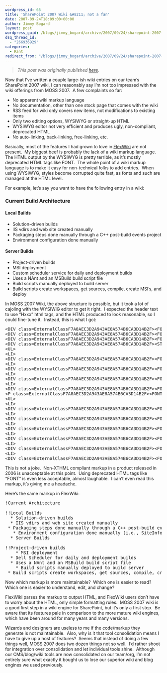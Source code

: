 ```yaml
---
wordpress_id: 65
title: 'SharePoint 2007 Wiki &#8211; not a fan'
date: 2007-09-24T18:09:00+00:00
author: Jimmy Bogard
layout: post
wordpress_guid: /blogs/jimmy_bogard/archive/2007/09/24/sharepoint-2007-wiki-not-a-fan.aspx
dsq_thread_id:
  - "266936929"
categories:
  - Rant
redirect_from: "/blogs/jimmy_bogard/archive/2007/09/24/sharepoint-2007-wiki-not-a-fan.aspx/"
---
```

> _This post was originally published [here](http://grabbagoft.blogspot.com/2007/09/sharepoint-2007-wiki-not-fan.html)._

Now that I&#8217;ve written a couple large-ish wiki entries on our team&#8217;s SharePoint 2007 wiki, I can reasonably say I&#8217;m not too impressed with the wiki offerings from MOSS 2007.&nbsp; A few complaints so far:

  * No apparent wiki markup language 
  * No documentation, other than one stock page that comes with the wiki 
  * RSS feed for wiki only covers new items, not modifications to existing items 
  * Only two editing options, WYSIWYG or straight-up HTML 
  * WYSIWYG editor not very efficient and produces ugly, non-compliant, deprecated HTML 
  * No auto-linking, back-linking, free-linking, etc.

Basically, most of the features I had grown to love in [FlexWiki](http://www.flexwiki.com/)&nbsp;are not present.&nbsp; My biggest beef is probably the lack of a wiki markup language.&nbsp; The HTML output by the WYSIWYG is pretty terrible, as it&#8217;s mostly deprecated HTML tags like FONT.&nbsp; The whole point of a wiki markup language is to make it easy for non-technical folks to add entries.&nbsp; When using WYSIWYG, styles become corrupted quite fast, as fonts and such are managed at the HTML level.

For example, let&#8217;s say you want to have the following entry in a wiki:

### Current Build Architecture

#### Local Builds

  * Solution-driven builds 
  * IIS vdirs and web site created manually 
  * Packaging steps done manually through a C++ post-build events project 
  * Environment configuration done manually

#### Server Builds

  * Project-driven builds 
  * MSI deployment 
  * Custom scheduler service&nbsp;for daily and deployment builds 
  * Uses a NAnt and an MSBuild build script file 
  * Build scripts manually deployed to build server 
  * Build scripts create workspaces, get sources, compile, create MSI&#8217;s, and deploy 

In MOSS 2007 Wiki, the above structure is possible, but it took a lot of cajoling with the WYSIWIG editor to get it right.&nbsp; I expected the header text to use &#8220;Hxxx&#8221; html tags, and the HTML produced to look reasonable, so I could fine-tune it.&nbsp; Instead, this is what I got:

<pre>&lt;DIV class=ExternalClassF7A8AEC3D2A943AE8A574B6CA3D14B2F&gt;&lt;FONT size=2&gt;&lt;/FONT&gt;&nbsp;&lt;/DIV&gt;<br />&lt;DIV class=ExternalClassF7A8AEC3D2A943AE8A574B6CA3D14B2F&gt;&lt;FONT size=3&gt;&lt;STRONG&gt;Current Architecture&lt;/STRONG&gt;&lt;/FONT&gt;&lt;/DIV&gt;<br />&lt;DIV class=ExternalClassF7A8AEC3D2A943AE8A574B6CA3D14B2F&gt;&lt;FONT size=2&gt;&lt;/FONT&gt;&nbsp;&lt;/DIV&gt;<br />&lt;DIV class=ExternalClassF7A8AEC3D2A943AE8A574B6CA3D14B2F&gt;&lt;STRONG&gt;&lt;FONT size=2&gt;Local Builds&lt;/FONT&gt;&lt;/STRONG&gt;&lt;/DIV&gt;<br />&lt;UL&gt;<br />&lt;LI&gt;<br />&lt;DIV class=ExternalClassF7A8AEC3D2A943AE8A574B6CA3D14B2F&gt;&lt;FONT size=2&gt;Solution-driven builds&lt;/FONT&gt;&lt;/DIV&gt;&lt;/LI&gt;<br />&lt;LI&gt;<br />&lt;DIV class=ExternalClassF7A8AEC3D2A943AE8A574B6CA3D14B2F&gt;&lt;FONT size=2&gt;IIS vdirs and web site created manually&lt;/FONT&gt;&lt;/DIV&gt;&lt;/LI&gt;<br />&lt;LI&gt;<br />&lt;DIV class=ExternalClassF7A8AEC3D2A943AE8A574B6CA3D14B2F&gt;&lt;FONT size=2&gt;Packaging steps done manually through a C++ post-build events project&lt;/FONT&gt;&lt;/DIV&gt;&lt;/LI&gt;<br />&lt;LI&gt;<br />&lt;DIV class=ExternalClassF7A8AEC3D2A943AE8A574B6CA3D14B2F&gt;&lt;FONT size=2&gt;Environment configuration done manually (i.e., SiteInfo guids)&lt;/FONT&gt;&lt;/DIV&gt;&lt;/LI&gt;&lt;/UL&gt;<br />&lt;P class=ExternalClassF7A8AEC3D2A943AE8A574B6CA3D14B2F&gt;&lt;FONT size=2&gt;&lt;STRONG&gt;Server Builds&lt;/STRONG&gt;&lt;/FONT&gt;&lt;/P&gt;<br />&lt;UL&gt;<br />&lt;LI&gt;<br />&lt;DIV class=ExternalClassF7A8AEC3D2A943AE8A574B6CA3D14B2F&gt;&lt;FONT size=2&gt;Project-driven builds&lt;/FONT&gt;&lt;/DIV&gt;&lt;/LI&gt;<br />&lt;LI&gt;<br />&lt;DIV class=ExternalClassF7A8AEC3D2A943AE8A574B6CA3D14B2F&gt;&lt;FONT size=2&gt;MSI deployment&lt;/FONT&gt;&lt;/DIV&gt;&lt;/LI&gt;<br />&lt;LI&gt;<br />&lt;DIV class=ExternalClassF7A8AEC3D2A943AE8A574B6CA3D14B2F&gt;&lt;FONT size=2&gt;Dell Scheduler for daily and deployment builds&lt;/FONT&gt;&lt;/DIV&gt;&lt;/LI&gt;<br />&lt;LI&gt;<br />&lt;DIV class=ExternalClassF7A8AEC3D2A943AE8A574B6CA3D14B2F&gt;&lt;FONT size=2&gt;Uses a NAnt and an MSBuild build script file&lt;/FONT&gt;&lt;/DIV&gt;&lt;/LI&gt;<br />&lt;LI&gt;<br />&lt;DIV class=ExternalClassF7A8AEC3D2A943AE8A574B6CA3D14B2F&gt;&lt;FONT size=2&gt;Build scripts manually deployed to build server&lt;/FONT&gt;&lt;/DIV&gt;&lt;/LI&gt;<br />&lt;LI&gt;<br />&lt;DIV class=ExternalClassF7A8AEC3D2A943AE8A574B6CA3D14B2F&gt;&lt;FONT size=2&gt;Build scripts create workspaces, get sources, compile, create MSI's, and deploy&lt;/FONT&gt;&lt;/DIV&gt;&lt;/LI&gt;&lt;/UL&gt;<br /></pre>

This is not a joke.&nbsp; Non-XTHML compliant markup in a product released in 2006 is unacceptable at this point.&nbsp; Using deprecated HTML tags like &#8220;FONT&#8221; is even less acceptable, almost laughable.&nbsp; I can&#8217;t even read this markup, it&#8217;s giving me a headache.

Here&#8217;s the same markup in FlexWiki:

<pre>!Current Architecture<br /><br />!!Local Builds<br />	* Solution-driven builds<br />	* IIS vdirs and web site created manually<br />	* Packaging steps done manually through a C++ post-build events project<br />	* Environment configuration done manually (i.e., SiteInfo guids)<br />	* Server Builds<br /><br />!!Project-driven builds<br />	* MSI deployment<br />	* Dell Scheduler for daily and deployment builds<br />	* Uses a NAnt and an MSBuild build script file<br />	* Build scripts manually deployed to build server<br />	* Build scripts create workspaces, get sources, compile, create MSI's, and deploy<br /></pre>

Now which markup is more maintainable?&nbsp; Which one is easier to read?&nbsp; Which one is easier to understand, edit, and change?

FlexWiki parses the markup to output HTML, and FlexWiki users don&#8217;t have to worry about the HTML, only simple formatting rules.&nbsp; MOSS 2007 wiki is a good first step in a wiki engine for SharePoint, but it&#8217;s only a first step.&nbsp; Be aware that its features pale in comparison to the more mature wiki engines, which have been around for many years and many versions.

Wizards and designers&nbsp;are useless to me if the code/markup they generate&nbsp;is not maintainable.&nbsp; Also, why is it that tool consolidation means I have to give up a host of features?&nbsp; Seems that instead of doing a few things well, MOSS 2007 does two dozen things not so well.&nbsp; I&#8217;d rather shoot for integration over consolidation and let individual tools shine.&nbsp; Although our CMS/blog/wiki tools are now consolidated on our team/org, I&#8217;m not entirely sure what exactly it bought us to lose our superior wiki and blog engines we used previously.